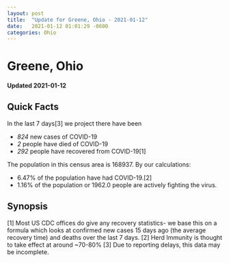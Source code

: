 ```yaml
---
layout: post
title:  "Update for Greene, Ohio - 2021-01-12"
date:   2021-01-12 01:01:29 -0600
categories: Ohio
---
```


# Greene, Ohio
#### Updated 2021-01-12

## Quick Facts

In the last 7 days[3] we project there have been
- *824* new cases of COVID-19
- *2* people have died of COVID-19
- *292* people have recovered from COVID-19[1]

The population in this census area is 168937. By our calculations:
- 6.47% of the population have had COVID-19.[2]
- 1.16% of the population or 1962.0 people are actively fighting the virus.

## Synopsis




[1] Most US CDC offices do give any recovery statistics- we base this on a formula which looks at confirmed new cases
15 days ago (the average recovery time) and deaths over the last 7 days.
[2] Herd Immunity is thought to take effect at around ~70-80%
[3] Due to reporting delays, this data may be incomplete. 
    